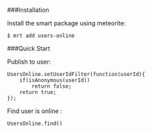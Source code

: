 ###Installation

Install the smart package using meteorite:

    $ mrt add users-online

###Quick Start

Publish to user:
    
    UsersOnline.setUserIdFilter(function(userId){
        if(isAnonymous(userId))
            return false;
        return true;
    });

Find user is online :

    UsersOnline.find()